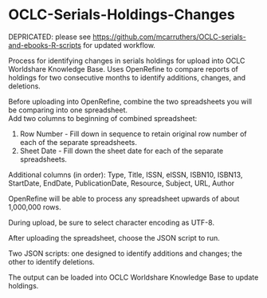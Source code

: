 # OCLC-Serials-Holdings-Changes
DEPRICATED: please see https://github.com/mcarruthers/OCLC-serials-and-ebooks-R-scripts for updated workflow.

Process for identifying changes in serials holdings for upload into OCLC Worldshare Knowledge Base.  Uses OpenRefine to compare reports of holdings for two consecutive months to identify additions, changes, and deletions.

Before uploading into OpenRefine, combine the two spreadsheets you will be comparing into one spreadsheet.  
Add two columns to beginning of combined spreadsheet:

1. Row Number - Fill down in sequence to retain original row number of each of the separate spreadsheets.
2. Sheet Date - Fill down the sheet date for each of the separate spreadsheets.

Additional columns (in order): Type, Title, ISSN, eISSN, ISBN10, ISBN13, StartDate, EndDate, PublicationDate, Resource, Subject, URL, Author

OpenRefine will be able to process any spreadsheet upwards of about 1,000,000 rows.  

During upload, be sure to select character encoding as UTF-8.

After uploading the spreadsheet, choose the JSON script to run.

Two JSON scripts: one designed to identify additions and changes; the other to identify deletions.

The output can be loaded into OCLC Worldshare Knowledge Base to update holdings.
